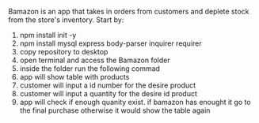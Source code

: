
Bamazon is an app that takes in orders from customers and deplete stock from the store's inventory. 
Start by:
1. npm install init -y
2. npm install mysql express body-parser inquirer requirer 
3. copy repository to desktop
4. open terminal and access the Bamazon folder
5. inside the folder run the following commad <node bamazonCustomer2.js>
6. app will show table with products
7. customer will input a id number for the desire product
8. customer will input a quantity for the desire id product
9. app will check if enough quanity exist. if bamazon has enought it go to the final purchase otherwise it would show the table again